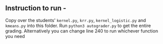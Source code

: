 ## Instruction to run - 
Copy over the students' `kernel.py`, `krr.py`, `kernel_logistic.py` and `kmeans.py` into this folder. Run
`python3 autograder.py` to get the entire grading. 
Alternatively you can change line 240 to run whichever function you need 
